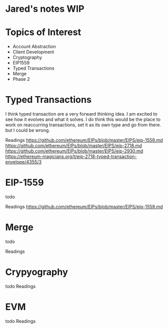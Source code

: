 # Jared's notes WIP
    
# Topics of Interest
- Account Abstraction
- Client Development
- Cryptography
- EIP1559
- Typed Transactions
- Merge
- Phase 2

# Typed Transactions
  I think typed transaction are a very forward thinking idea. I am excited to see how it evolves and what it solves.
  I do think this would be the place to work on reaccurring transactions, set it as its own type and go from there.
    but I could be wrong.
  
  Readings
  https://github.com/ethereum/EIPs/blob/master/EIPS/eip-1559.md
  https://github.com/ethereum/EIPs/blob/master/EIPS/eip-2718.md
  https://github.com/ethereum/EIPs/blob/master/EIPS/eip-2930.md
  https://ethereum-magicians.org/t/eip-2718-typed-transaction-envelope/4355/3
  
# EIP-1559
  todo
  
   Readings
  https://github.com/ethereum/EIPs/blob/master/EIPS/eip-1559.md
# Merge
 todo
 
  Readings
  
# Crypyography
  todo
 Readings

# EVM
  todo
 Readings
  

